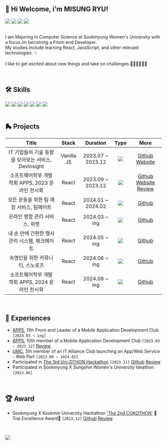 ## 👋 Hi Welcome, i'm MISUNG RYU!

<div>
<a href="https://www.linkedin.com/in/misungdev/" target="_blank"><img src="https://img.shields.io/badge/Linkedin-0A66C2?style=flat-square&logo=linkedin&logoColor=white"/></a>
<a href="https://ryumii.hashnode.dev/" target="_blank"><img src="https://img.shields.io/badge/Tech Blog-2962FF?style=flat-square&logo=hashnode&logoColor=white"/></a>
<a href="https://www.instagram.com/ryumnii/" target="_blank"><img src="https://img.shields.io/badge/Instagram-E4405F?style=flat-square&logo=Instagram&logoColor=white"/></a>
<a href="mailto: misung.dev@gmail.com" target="_blank"><img src="https://img.shields.io/badge/misung.dev@gmail.com-EA4335?style=flat-square&logo=Gmail&logoColor=white"/></a>
</div>

<br>

<p>
I am Majoring in Computer Science at Sookmyung Women's University with a focus on becoming a Front-end Developer. <br/>
My studies include learning React, JavaScript, and other relevant technologies. ✨ <br/><br/>
I like to get excited about new things and take on challenges.🏄🏻‍♀️🍨🔭🥊

</p>

<br>

## 🛠 Skills

<div>
<img src="https://img.shields.io/badge/HTML5-E34F26?style=flat-square&logo=HTML5&logoColor=white"/>
<img src="https://img.shields.io/badge/CSS3-F68212?style=flat-square&logo=CSS3&logoColor=white"/>
<img src="https://img.shields.io/badge/JavaScript-F7DF1E?style=flat-square&logo=JavaScript&logoColor=white"/>
<img src="https://img.shields.io/badge/React-61DAFB?style=flat-square&logo=React&logoColor=white"/>
<img src="https://img.shields.io/badge/Python-3776AB?style=flat-square&logo=Python&logoColor=white"/>
<img src="https://img.shields.io/badge/SCSS-CC6699?style=flat-square&logo=Sass&logoColor=white"/>
<img src="https://img.shields.io/badge/StyledComponents/Emotion-DB7093?style=flat-square&logo=Styled-components&logoColor=white"/>

</div>

<br>

## 🛼 Projects

|                        Title                        |   Stack    |     Duration      |                            Type                            |                                                                                         More                                                                                         |
| :-------------------------------------------------: | :--------: | :---------------: | :--------------------------------------------------------: | :----------------------------------------------------------------------------------------------------------------------------------------------------------------------------------: |
| IT 기업들의 기술 동향을 모아보는 서비스, DevInsight | Vanilla JS | 2023.07 ~ 2023.12 | <img src="https://img.shields.io/badge/-Individual-pink"/> |                                       [Github](https://github.com/misung-dev/2023-DevInsight) [Website](https://2023-dev-insight.vercel.app/)                                        |
|  소프트웨어학부 개발 학회 APPS, 2023 온라인 전시회  |   React    | 2023.09 ~ 2023.12 |    <img src="https://img.shields.io/badge/-Team-pink"/>    | [Github](https://github.com/APPS-sookmyung/2023-APPS-Exhibition-Webpage) [Website](https://2023-apps-exhibition-webpage.vercel.app/) [Review](https://ryumii.hashnode.dev/2023-apps) |
|      모든 운동을 위한 팀 매칭 서비스, 팀메이트      |   React    | 2024.01 ~ 2024.02 |    <img src="https://img.shields.io/badge/-Team-pink"/>    |                                                                 [Github](https://github.com/TiimMate/TeamMateClient)                                                                 |
|            온라인 명함 관리 서비스, 위렛            |   React    |   2024.03 ~ ing   |    <img src="https://img.shields.io/badge/-Team-pink"/>    |                                                            [Github](https://github.com/APPS-sookmyung/2024-WELLET-client)                                                            |
|   내 손 안에 간편한 행사 관리 시스템, 체크메이트    |   React    |   2024.05 ~ ing   |    <img src="https://img.shields.io/badge/-Team-pink"/>    |                                                          [Github](https://github.com/CheckMate-sookmyung/CheckMate-client)                                                           |
|          숙명인을 위한 커뮤니티, 스노로즈           |   React    |   2024.06 ~ ing   |    <img src="https://img.shields.io/badge/-Team-pink"/>    |                                                               [Github](https://github.com/snorose/snorose-front-react)                                                               |
|  소프트웨어학부 개발 학회 APPS, 2024 온라인 전시회  |   React    |   2024.08 ~ ing   |    <img src="https://img.shields.io/badge/-Team-pink"/>    |                                                       [Github](https://github.com/APPS-sookmyung/2024-APPS-Exhibition-Webpage)                                                       |

<br>

## 🎢 Experiences

- <a href="https://github.com/APPS-sookmyung">APPS</a>, 11th Front-end Leader of a Mobile Application Development Club `[2024.03 ~ ing]`
- <a href="https://github.com/APPS-sookmyung">APPS</a>, 10th member of a Mobile Application Development Club `[2023.03 ~ 2023.12]` [Review](https://ryumii.hashnode.dev/w2ajoqzof0g7ju5wrfslbeg6rcc67ccio2vme2ajcdsijjro4wg)
- <a href="https://github.com/UMC-SMWU">UMC</a>, 5th member of an IT Alliance Club launching an App/Web Service - Web Part `[2023.09 ~ 2024.02]`
- Participated in <a href="https://www.instagram.com/2023_unid_official/">The 3rd Uni-DTHON Hackathon</a> `[2023.11]` [Github](https://github.com/UniD3-Hackathon-Team4/barokey) [Review](https://ryumii.hashnode.dev/3-uni-dthon)
- Participated in Sookmyung X Sungshin Women's University Ideathon `[2023.06]`

<br>

## 🏆 Award

- Sookmyung X Kookmin University Hackathon <a href='https://cuboid-pipe-5a7.notion.site/2-COKOTHON-2023-4eb9005f434744fe9d0ba53e3b82c91e'>'The 2nd COKOTHON'</a> 🏅Top Excellence Award🏅 `[2023.12]` [Github](https://github.com/cokothon-team7/PicPuzzle-client) [Review](https://ryumii.hashnode.dev/2-cokothon-2023)

<br>

![](./profile-3d-contrib/profile-night-rainbow.svg)

<br>
